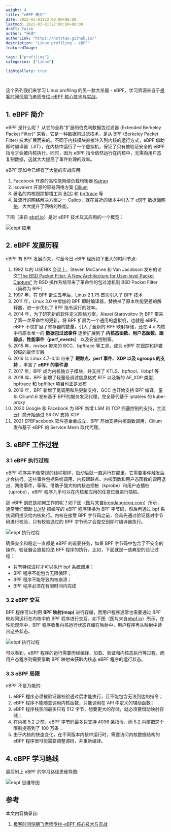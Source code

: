 ```yaml
---
weight: 4
title: "eBPF 简介"
date: 2022-03-01T22:00:00+08:00
lastmod: 2022-03-01T22:00:00+08:00
draft: false
author: "宋涛"
authorLink: "https://hotttao.github.io/"
description: "Linux profiling - eBPF"
featuredImage: 

tags: ["profiling"]
categories: ["Linux"]

lightgallery: true

---
```


这个系列我们来学习 Linux profiling 的另一款大杀器 - eBPF，学习资源来自于[极客时间倪朋飞老师专栏-eBPF 核心技术与实战](https://time.geekbang.org/column/intro/100104501?tab=catalog)。

## 1. eBPF 简介
eBPF 是什么呢？ 从它的全称“扩展的伯克利数据包过滤器 (Extended Berkeley Packet Filter)” 来看，它是一种数据包过滤技术，是从 BPF (Berkeley Packet Filter) 技术扩展而来的。不同于内核模块直接注入到内核的运行方式，eBPF 借助即时编译器（JIT），在内核中运行了一个虚拟机，保证了只有被验证安全的 eBPF 指令才会被内核执行。同时，因为 eBPF 指令依然运行在内核中，无需向用户态复制数据，这就大大提高了事件处理的效率。

eBPF 现如今已经有了大量的实战应用:
1. Facebook 开源的高性能网络负载均衡器 [Katran](https://github.com/facebookincubator/katran)
2. Isovalent 开源的容器网络方案 [Cilium](https://cilium.io/) 
3. 著名的内核跟踪排错工具 [BCC](https://github.com/iovisor/bcc) 和 [bpftrace](https://github.com/iovisor/bpftrace) 等
4. 最流行的网络解决方案之一 Calico，就在最近的版本中引入了 [eBPF 数据面网络](https://www.tigera.io/blog/introducing-the-calico-ebpf-dataplane/)，大大提升了网络的性能。

下图（来自 [ebpf.io](https://ebpf.io/)）是对 eBPF 技术及其应用的一个概览：

![ebpf 应用](/images/ebpf/ebpf_apply.webp)

## 2. eBPF 发展历程
eBPF 有 BPF 发展而来，时至今日 eBPF 经历如下重大的时间节点:
1. 1992 年的 USENIX 会议上，Steven McCanne 和 Van Jacobson 发布的论文[“The BSD Packet Filter: A New Architecture for User-level Packet Capture”](https://www.tcpdump.org/papers/bpf-usenix93.pdf) 为 BSD 操作系统带来了革命性的包过滤机制 BSD Packet Filter（简称为 BPF）
2. 1997 年，在 BPF 诞生五年后，Linux 2.1.75 首次引入了 BPF 技术
3. 2011 年，Linux 3.0 中增加的 BPF 即时编译器，替换掉了原本性能更差的解释器，进一步优化了 BPF 指令运行的效率。
4. 2014 年，为了研究新的软件定义网络方案，Alexei Starovoitov 为 BPF 带来了第一次革命性的更新，将 BPF 扩展为一个通用的虚拟机，也就是 eBPF。eBPF 不仅扩展了寄存器的数量，引入了全新的 BPF 映射存储，还在 4.x 内核中将原本单一的 **数据包过滤事件** 逐步扩展到了 **内核态函数、用户态函数、跟踪点、性能事件（perf_events）** 以及安全控制等。
5.  2015 年，iovisor 带来的 BCC、bpftrace 等工具，成为 eBPF 在跟踪和排错领域的最佳实践
6.  2016 年 Linux 4.7-4.10 带来了 **跟踪点、perf 事件、XDP 以及 cgroups 的支持** ，丰富了 **eBPF 的事件源**
7.  2017 年，BPF 成为内核独立子模块，并支持了 KTLS、bpftool、libbpf 等
8.  2018 年，BPF 新增了轻量级调试信息格式 BTF 以及新的 AF_XDP 类型，bpftrace 和 bpffilter 项目也正是发布
9.  2019 年，BPF 新增了尾调用和热更新支持，GCC 也开始支持 BPF 编译，童年 Cilium1.6 发布基于 BPF的服务发现代理，完全替代基于 iptables 的 kube-proxy
10. 2020 Google 和 Facebook 为 BPF 新增 LSM 和 TCP 拥塞控制的支持，主流云厂商开始通过 SRIOV 支持 XDP
11. 2021 EPBFacebook 软件基金会成立，BPF 开始支持内核函数调用，Cilium 发布基于 eBPF 的 Service Mesh 取代代理。


## 3. eBPF 工作过程
### 3.1 eBPF 执行过程
eBPF 程序并不像常规的线程那样，启动后就一直运行在那里，它需要事件触发后才会执行。这些事件包括系统调用、内核跟踪点、内核函数和用户态函数的调用退出、网络事件，等等。借助于强大的内核态插桩（kprobe）和用户态插桩（uprobe），eBPF 程序几乎可以在内核和应用的任意位置进行插桩。

那 eBPF 到底是如何工作的呢？如下图（图片来自[brendangregg.com](https://www.brendangregg.com/ebpf.html)）所示，通常我们借助 [LLVM](https://llvm.org/) 把编写的 eBPF 程序转换为 BPF 字节码，然后再通过 bpf 系统调用提交给内核执行。内核在接受 BPF 字节码之前，会首先通过验证器对字节码进行校验，只有校验通过的 BPF 字节码才会提交到即时编译器执行。

![ebpf 执行过程](/images/ebpf/ebpf_run.webp)

确保安全和稳定一直都是 eBPF 的首要任务，如果 BPF 字节码中包含了不安全的操作，验证器会直接拒绝 BPF 程序的执行。比如，下面就是一些典型的验证过程：
- 只有特权进程才可以执行 bpf 系统调用；
- BPF 程序不能包含无限循环；
- BPF 程序不能导致内核崩溃；
- BPF 程序必须在有限时间内完成

### 3.2 eBPF 交互
BPF 程序可以利用 **BPF 映射(map)** 进行存储，而用户程序通常也需要通过 BPF 映射同运行在内核中的 BPF 程序进行交互。如下图（图片来自[ebpf.io](https://ebpf.io/)）所示，在性能观测中，BPF 程序收集内核运行状态存储在映射中，用户程序再从映射中读出这些状态。

![ebpf 执行过程](/images/ebpf/ebpf_storage.webp)

可以看到，eBPF 程序的运行需要历经编译、加载、验证和内核态执行等过程，而用户态程序则需要借助 BPF 映射来获取内核态 eBPF 程序的运行状态。

### 3.3 eBPF 局限
eBPF 不是万能的:
1. eBPF 程序必须被验证器校验通过后才能执行，且不能包含无法到达的指令；
2. eBPF 程序不能随意调用内核函数，只能调用在 API 中定义的辅助函数；
3. eBPF 程序栈空间最多只有 512 字节，想要更大的存储，就必须要借助映射存储；
4. 在内核 5.2 之前，eBPF 字节码最多只支持 4096 条指令，而 5.2 内核把这个限制提高到了 100 万条；
5. 由于内核的快速变化，在不同版本内核中运行时，需要访问内核数据结构的 eBPF 程序很可能需要调整源码，并重新编译。

## 4. eBPF 学习路线
最后附上 eBPF 的学习路径思维导图:

![ebpf 思维导图](/images/ebpf/ebpf_learn.webp)

## 参考
本文内容摘录自:
1. [极客时间倪朋飞老师专栏-eBPF 核心技术与实战](https://time.geekbang.org/column/intro/100104501?tab=catalog)
